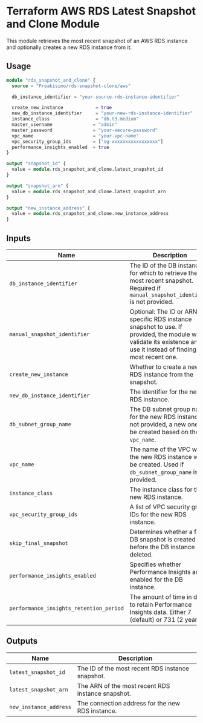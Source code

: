 # Terraform AWS RDS Latest Snapshot and Clone Module

This module retrieves the most recent snapshot of an AWS RDS instance and optionally creates a new RDS instance from it.

## Usage

```terraform
module "rds_snapshot_and_clone" {
  source = "Freakisimo/rds-snapshot-clone/aws"

  db_instance_identifier = "your-source-rds-instance-identifier"

  create_new_instance            = true
  new_db_instance_identifier     = "your-new-rds-instance-identifier"
  instance_class                 = "db.t3.medium"
  master_username               = "admin"
  master_password               = "your-secure-password"
  vpc_name                      = "your-vpc-name"
  vpc_security_group_ids        = ["sg-xxxxxxxxxxxxxxxxx"]
  performance_insights_enabled  = true
}

output "snapshot_id" {
  value = module.rds_snapshot_and_clone.latest_snapshot_id
}

output "snapshot_arn" {
  value = module.rds_snapshot_and_clone.latest_snapshot_arn
}

output "new_instance_address" {
  value = module.rds_snapshot_and_clone.new_instance_address
}
```

## Inputs

| Name                                | Description                                                              | Type          | Default                       | Required |
|-------------------------------------|--------------------------------------------------------------------------|---------------|-------------------------------|----------|
| `db_instance_identifier`            | The ID of the DB instance for which to retrieve the most recent snapshot. Required if `manual_snapshot_identifier` is not provided. | `string`      | n/a                           | yes      |
| `manual_snapshot_identifier`        | Optional: The ID or ARN of a specific RDS instance snapshot to use. If provided, the module will validate its existence and use it instead of finding the most recent one. | `string`      | `null`                        | no       |
| `create_new_instance`               | Whether to create a new RDS instance from the snapshot.                  | `bool`        | `false`                       | no       |
| `new_db_instance_identifier`        | The identifier for the new RDS instance.                                 | `string`      | `null`                        | no       |
| `db_subnet_group_name`              | The DB subnet group name for the new RDS instance. If not provided, a new one will be created based on the `vpc_name`. | `string`      | `null`                        | no       |
| `vpc_name`                          | The name of the VPC where the new RDS instance will be created. Used if `db_subnet_group_name` is not provided. | `string`      | `null`                        | no       |
| `instance_class`                    | The instance class for the new RDS instance.                             | `string`      | `null`                        | no       |
| `vpc_security_group_ids`            | A list of VPC security group IDs for the new RDS instance.               | `list(string)`| `[]`                          | no       |
| `skip_final_snapshot`               | Determines whether a final DB snapshot is created before the DB instance is deleted. | `bool`        | `true`                        | no       |
| `performance_insights_enabled`      | Specifies whether Performance Insights are enabled for the DB instance.  | `bool`        | `false`                       | no       |
| `performance_insights_retention_period` | The amount of time in days to retain Performance Insights data. Either 7 (default) or 731 (2 years). | `number`      | `7`                           | no       |

## Outputs

| Name                          | Description                                          |
|-------------------------------|------------------------------------------------------|
| `latest_snapshot_id`          | The ID of the most recent RDS instance snapshot.     |
| `latest_snapshot_arn`         | The ARN of the most recent RDS instance snapshot.    |
| `new_instance_address`        | The connection address for the new RDS instance.     |